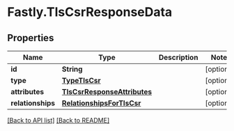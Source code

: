 # Fastly.TlsCsrResponseData

## Properties

Name | Type | Description | Notes
------------ | ------------- | ------------- | -------------
**id** | **String** |  | [optional] 
**type** | [**TypeTlsCsr**](TypeTlsCsr.md) |  | [optional] 
**attributes** | [**TlsCsrResponseAttributes**](TlsCsrResponseAttributes.md) |  | [optional] 
**relationships** | [**RelationshipsForTlsCsr**](RelationshipsForTlsCsr.md) |  | [optional] 


[[Back to API list]](../../README.md#endpoints) [[Back to README]](../../README.md)
